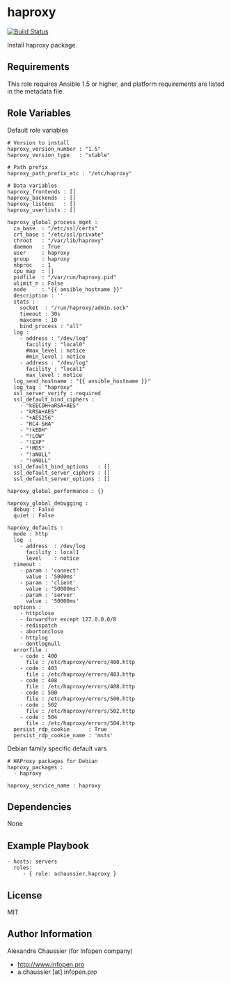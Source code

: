 haproxy
=======

[![Build Status](https://travis-ci.org/infOpen/ansible-role-haproxy.svg?branch=master)](https://travis-ci.org/infOpen/ansible-role-haproxy)

Install haproxy package.

Requirements
------------

This role requires Ansible 1.5 or higher, and platform requirements are listed
in the metadata file.

Role Variables
--------------

Default role variables

    # Version to install
    haproxy_version_number : "1.5"
    haproxy_version_type   : "stable"

    # Path prefix
    haproxy_path_prefix_etc : "/etc/haproxy"

    # Data variables
    haproxy_frontends : []
    haproxy_backends  : []
    haproxy_listens   : []
    haproxy_userlists : []

    haproxy_global_process_mgmt :
      ca_base  : "/etc/ssl/certs"
      crt_base : "/etc/ssl/private"
      chroot   : "/var/lib/haproxy"
      daemon   : True
      user     : haproxy
      group    : haproxy
      nbproc   : 1
      cpu_map  : []
      pidfile  : "/var/run/haproxy.pid"
      ulimit_n : False
      node     : "{{ ansible_hostname }}"
      description : ''
      stats :
        socket  : "/run/haproxy/admin.sock"
        timeout : 30s
        maxconn : 10
        bind_process : "all"
      log :
        - address : "/dev/log"
          facility : "local0"
          #max_level : notice
          #min_level : notice
        - address : "/dev/log"
          facility : "local1"
          max_level : notice
      log_send_hostname : "{{ ansible_hostname }}"
      log_tag : "haproxy"
      ssl_server_verify : required
      ssl_default_bind_ciphers :
        - "kEECDH+aRSA+AES"
        - "kRSA+AES"
        - "+AES256"
        - "RC4-SHA"
        - "!kEDH"
        - "!LOW"
        - "!EXP"
        - "!MD5"
        - "!aNULL"
        - "!eNULL"
      ssl_default_bind_options   : []
      ssl_default_server_ciphers : []
      ssl_default_server_options : []

    haproxy_global_performance : {}

    haproxy_global_debugging :
      debug : False
      quiet : False

    haproxy_defaults :
      mode : http
      log  :
        - address  : /dev/log
          facility : local1
          level    : notice
      timeout :
        - param : 'connect'
          value : '5000ms'
        - param : 'client'
          value : '50000ms'
        - param : 'server'
          value : '50000ms'
      options :
        - httpclose
        - forwardfor except 127.0.0.0/8
        - redispatch
        - abortonclose
        - httplog
        - dontlognull
      errorfile :
        - code : 400
          file : /etc/haproxy/errors/400.http
        - code : 403
          file : /etc/haproxy/errors/403.http
        - code : 408
          file : /etc/haproxy/errors/408.http
        - code : 500
          file : /etc/haproxy/errors/500.http
        - code : 502
          file : /etc/haproxy/errors/502.http
        - code : 504
          file : /etc/haproxy/errors/504.http
      persist_rdp_cookie      : True
      persist_rdp_cookie_name : 'msts'

Debian family specific default vars

    # HAProxy packages for Debian
    haproxy_packages :
      - haproxy

    haproxy_service_name : haproxy


Dependencies
------------

None

Example Playbook
----------------

    - hosts: servers
      roles:
         - { role: achaussier.haproxy }

License
-------

MIT

Author Information
------------------

Alexandre Chaussier (for Infopen company)
- http://www.infopen.pro
- a.chaussier [at] infopen.pro
